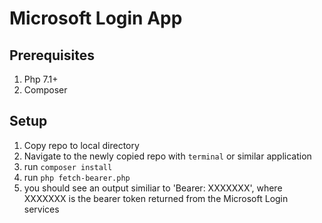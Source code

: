 # Microsoft Login App

## Prerequisites
1) Php 7.1+
2) Composer

## Setup
1) Copy repo to local directory
2) Navigate to the newly copied repo with `terminal` or similar application
3) run `composer install` 
4) run `php fetch-bearer.php`
5) you should see an output similiar to 'Bearer: XXXXXXX', where XXXXXXX is the bearer token returned from the Microsoft Login services
